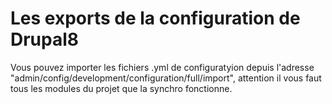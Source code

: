 # Les exports de la configuration de Drupal8

Vous pouvez importer les fichiers .yml de configuratyion depuis l'adresse "admin/config/development/configuration/full/import", attention il vous faut tous les modules du projet que la synchro fonctionne.
